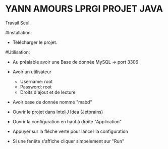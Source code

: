 # YANN AMOURS LPRGI PROJET JAVA
Travail Seul

#Installation:
- Télécharger le projet.


#Utilisation:
- Au préalable avoir une Base de donnée MySQL -> port 3306
- Avoir un utilisateur 
    - Username: root
    - Password: root
    - Droits d'ajout et de lecture
- Avoir base de donnée nommé "mabd"

- Ouvrir le projet dans InteliJ Idea (Jetbrains)
- Ouvrir la configuration en haut à droite "Application" 
- Appuyer sur la fléche verte pour lancer la configuration
- Si une fenête s'affiche cliquer simpelement sur "Run"
